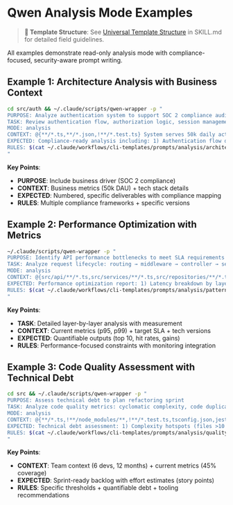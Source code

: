 # Qwen Analysis Mode Examples

> **📖 Template Structure**: See [Universal Template Structure](SKILL.md#universal-template-structure) in SKILL.md for detailed field guidelines.

All examples demonstrate read-only analysis mode with compliance-focused, security-aware prompt writing.

## Example 1: Architecture Analysis with Business Context

```bash
cd src/auth && ~/.claude/scripts/qwen-wrapper -p "
PURPOSE: Analyze authentication system to support SOC 2 compliance audit
TASK: Review authentication flow, authorization logic, session management, token handling, password policies, audit logging
MODE: analysis
CONTEXT: @{**/*.ts,**/*.json,!**/*.test.ts} System serves 50k daily active users, uses JWT with Redis session store, bcrypt for passwords
EXPECTED: Compliance-ready analysis including: 1) Authentication flow diagram, 2) Security control mapping (SOC 2 CC6.1), 3) Vulnerability assessment with CVSS scores, 4) Policy compliance report, 5) Audit logging coverage, 6) Remediation roadmap with deadlines
RULES: $(cat ~/.claude/workflows/cli-templates/prompts/analysis/architecture.txt) | Map to SOC 2 Trust Service Criteria | Follow OWASP ASVS v4.0 | Include penetration test recommendations | Verify GDPR data handling | Document all authentication events for audit trail
"
```

**Key Points**:
- **PURPOSE**: Include business driver (SOC 2 compliance)
- **CONTEXT**: Business metrics (50k DAU) + tech stack details
- **EXPECTED**: Numbered, specific deliverables with compliance mapping
- **RULES**: Multiple compliance frameworks + specific versions

## Example 2: Performance Optimization with Metrics

```bash
~/.claude/scripts/qwen-wrapper -p "
PURPOSE: Identify API performance bottlenecks to meet SLA requirements (<200ms p95)
TASK: Analyze request lifecycle: routing → middleware → controller → service → repository → database, measure each layer, identify slow queries, evaluate caching strategy, assess serialization overhead
MODE: analysis
CONTEXT: @{src/api/**/*.ts,src/services/**/*.ts,src/repositories/**/*.ts,src/middleware/**/*.ts} Current p95: 850ms, p99: 2.1s, 10k req/min peak, PostgreSQL 14, Redis 7, Node 20 LTS
EXPECTED: Performance optimization report: 1) Latency breakdown by layer (with percentiles), 2) Top 10 slow queries with execution plans, 3) N+1 query identification, 4) Caching opportunity analysis (hit rate projections), 5) Database index recommendations, 6) Implementation priority matrix (impact vs effort), 7) Expected performance gains per optimization
RULES: $(cat ~/.claude/workflows/cli-templates/prompts/analysis/pattern.txt) | Focus on p95 and p99 latency | Identify serialization bottlenecks | Evaluate connection pooling | Consider Redis cache warming | Analyze query plan costs | Include monitoring recommendations (APM integration) | Prioritize quick wins vs long-term improvements
"
```

**Key Points**:
- **TASK**: Detailed layer-by-layer analysis with measurement
- **CONTEXT**: Current metrics (p95, p99) + target SLA + tech versions
- **EXPECTED**: Quantifiable outputs (top 10, hit rates, gains)
- **RULES**: Performance-focused constraints with monitoring integration

## Example 3: Code Quality Assessment with Technical Debt

```bash
cd src && ~/.claude/scripts/qwen-wrapper -p "
PURPOSE: Assess technical debt to plan refactoring sprint
TASK: Analyze code quality metrics: cyclomatic complexity, code duplication, test coverage, type safety, documentation completeness, pattern consistency, dependency coupling
MODE: analysis
CONTEXT: @{**/*.ts,!**/node_modules/**,!**/*.test.ts,tsconfig.json,jest.config.js,CLAUDE.md} Codebase: 80k LOC, 12 months old, 6 developers, TypeScript 5.2, strict mode enabled, current test coverage 45%
EXPECTED: Technical debt assessment: 1) Complexity hotspots (files >10 cyclomatic complexity), 2) Duplication report (>5% threshold), 3) Coverage gaps by module, 4) Type safety violations, 5) Documentation score, 6) Dependency coupling matrix, 7) Refactoring backlog prioritized by maintainability impact, 8) Sprint plan (2-week capacity) with effort estimates in story points
RULES: $(cat ~/.claude/workflows/cli-templates/prompts/analysis/quality.txt) | Use standard complexity thresholds (>10 high, >20 critical) | Identify copy-paste code blocks | Flag any 'any' types | Check JSDoc coverage for public APIs | Detect circular dependencies | Calculate technical debt in developer-days | Recommend ESLint rule additions | Include CI/CD quality gate suggestions
"
```

**Key Points**:
- **CONTEXT**: Team context (6 devs, 12 months) + current metrics (45% coverage)
- **EXPECTED**: Sprint-ready backlog with effort estimates (story points)
- **RULES**: Specific thresholds + quantifiable debt + tooling recommendations
